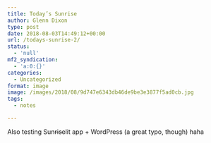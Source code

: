 ```yaml
---
title: Today’s Sunrise
author: Glenn Dixon
type: post
date: 2018-08-03T14:49:12+00:00
url: /todays-sunrise-2/
status:
  - 'null'
mf2_syndication:
  - 'a:0:{}'
categories:
  - Uncategorized
format: image
image: /images/2018/08/9d747e6343db46de9be3e3877f5ad0cb.jpg
tags:
  - notes

---
```

Also testing Sun<del>rise</del>lit app + WordPress (a great typo, though) haha